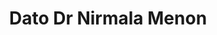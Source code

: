 ---
title: Dato Dr Nirmala Menon
profile_pic: https://www.simedarby.com/sites/default/files/board-of-directors/datodrnirmala2020.png
gender: Female
year_of_birth: 1961
nationality: Malaysian
country_of_residence: Malaysia
ethnicity: Indian
description: Degree in Medicine (University of Mysore, India), Operations
education: Degree in Medicine (University of Mysore, India)
skillset1: operations
skillset2: 
skillset3: 
skillset4:
comment: KNB Board alumni, relationship via SMT. Insurance is main experience. Good and thorough, forms and holds her own views, can empathise with mgmt. as an ex-CEO (source is TAZ).
slug: https://www.linkedin.com/in/nirmala-menon-82a57b30/
---